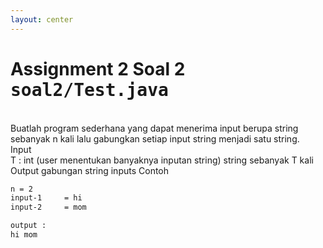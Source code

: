 ```yaml
---
layout: center
---
```


# Assignment 2 Soal 2 <kbd>soal2/<span class='text-teal'>Test.java</span></kbd>

<br>
Buatlah program sederhana yang dapat menerima input berupa string sebanyak n kali lalu gabungkan setiap input string menjadi satu string.

<div class='mt-6 grid grid-cols-[0.2fr_1.5fr] items-center text-sm'>
<span class='text-xs text-white font-extrabold uppercase text-yellow'>Input</span>
<div class='flex flex-col mb-2'>
<span><span class='italic'>T</span> : int (user menentukan banyaknya inputan string)</span>
<span>string sebanyak <span class='italic mr-1'>T</span> kali</span>
</div>
<span class='text-xs text-white font-extrabold uppercase text-yellow'>Output</span>
<span>gabungan string inputs</span>
<span class='text-xs text-white font-extrabold uppercase text-yellow'>Contoh</span>
<div class='mt-4 flex flex-col mb-2'>

```bash
n = 2
input-1     = hi
input-2     = mom

output :
hi mom

```

</div>
</div>
